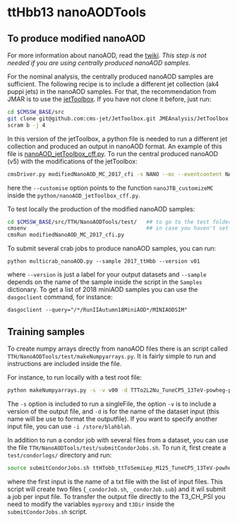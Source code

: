 # ttHbb13 nanoAODTools

## To produce modified nanoAOD

For more information about nanoAOD, read the [twiki](https://twiki.cern.ch/twiki/bin/view/CMSPublic/WorkBookNanoAOD). *This step is not needed if you are using centrally produced nanoAOD samples.*

For the nominal analysis, the centrally produced nanoAOD samples are sufficient. 
The following recipe is to include a different jet collection (ak4 puppi jets) in the nanoAOD samples. 
For that, the recommendation from JMAR is to use the [jetToolbox](https://twiki.cern.ch/twiki/bin/viewauth/CMS/JetToolbox). If you have not clone it before, just run:

~~~bash
cd $CMSSW_BASE/src
git clone git@github.com:cms-jet/JetToolbox.git JMEAnalysis/JetToolbox -b jetToolbox_102X_v2
scram b -j 4
~~~

In this version of the jetToolbox, a python file is needed to run a different jet collection and produced an output in nanoAOD format. 
An example of this file is [nanoAOD_jetToolbox_cff.py](python/nanoAOD_jetToolbox_cff.py). 
To run the central produced nanoAOD (v5) with the modifications of the jetToolbox:
~~~bash
cmsDriver.py modifiedNanoAOD_MC_2017_cfi -s NANO --mc --eventcontent NANOAODSIM --datatier NANOAODSIM   --conditions 102X_mc2017_realistic_v6 --era Run2_2017,run2_nanoAOD_94XMiniAODv2 --customise_commands="process.add_(cms.Service('InitRootHandlers', EnableIMT = cms.untracked.bool(False)))" --filein=/store/mc/RunIIFall17MiniAODv2/ttHTobb_ttToSemiLep_M125_TuneCP5_13TeV-powheg-pythia8/MINIAODSIM/PU2017_12Apr2018_94X_mc2017_realistic_v14-v1/10000/E40C4367-E4AE-E811-B96D-FA163E4CF25C.root --customise TTH/NanoAODTools/nanoAOD_jetToolbox_cff.nanoJTB_customizeMC -n 10
~~~
here the `--customise` option points to the function `nanoJTB_customizeMC` inside the `python/nanoAOD_jetToolbox_cff.py`.


To test locally the production of the modified nanoAOD samples:
~~~bash
cd $CMSSW_BASE/src/TTH/NanoAODTools/test/   ## to go to the test folder
cmsenv                                      ## in case you haven't set the CMSSW environment
cmsRun modifiedNanoAOD_MC_2017_cfi.py
~~~


To submit several crab jobs to produce nanoAOD samples, you can run:
```
python multicrab_nanoAOD.py --sample 2017_ttHbb --version v01 
```
where `--version` is just a label for your output datasets and `--sample` depends on the name of the sample inside the script in the `Samples` dictionary. To get a list of 2018 miniAOD samples you can use the `dasgoclient` command, for instance:
```
dasgoclient --query="/*/RunIIAutumn18MiniAOD*/MINIAODSIM"
```

## Training samples

To create numpy arrays directly from nanoAOD files there is an script called `TTH/NanoAODTools/test/makeNumpyarrays.py`. It is fairly simple to run and instructions are included inside the file. 

For instance, to run locally with a test root file:
```bash
python makeNumpyarrays.py -s -v v00 -d TTTo2L2Nu_TuneCP5_13TeV-powheg-pythia8
```
The `-s` option is included to run a singleFile, the option `-v` is to include a version of the output file, and `-d` is for the name of the dataset input (this name will be use to format the outputfile). If you want to specify another input file, you can use `-i /store/blahblah`. 

In addition to run a condor job with several files from a dataset, you can use the file `TTH/NanoAODTools/test/submitCondorJobs.sh`. To run it, first create a `test/condorlogs/` directory and run:

```bash
source submitCondorJobs.sh ttHTobb_ttToSemiLep_M125_TuneCP5_13TeV-powheg-pythia8
```
where the first input is the name of a txt file with the list of input files. This script will create two files (`_condorJob.sh`, `_condorJob.sub`) and it wil submit a job per input file. To transfer the output file directly to the T3_CH_PSI you need to modify the variables `myproxy` and `t3Dir` inside the `submitCondorJobs.sh` script.

